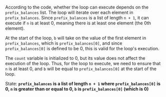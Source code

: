 According to the code, whether the loop can execute depends on the `prefix_balances` list. The loop will iterate over each element in `prefix_balances`. Since `prefix_balances` is a list of length `n + 1`, it can execute if `n` is at least 0, meaning there is at least one element (the 0th element). 

At the start of the loop, `b` will take on the value of the first element in `prefix_balances`, which is `prefix_balances[0]`, and since `prefix_balances[0]` is defined to be 0, this is valid for the loop's execution. 

The `count` variable is initialized to 0, but its value does not affect the execution of the loop. Thus, for the loop to execute, we need to ensure that `n` is at least 0, and `b` will be equal to `prefix_balances[0]` at the start of the loop.

State: **`prefix_balances` is a list of length `n + 1` where `prefix_balances[0]` is 0, `n` is greater than or equal to 0, `b` is `prefix_balances[0]` (which is 0)**